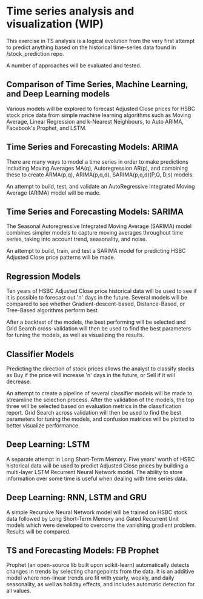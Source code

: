 # Time series analysis and visualization (WIP)
This exercise in TS analysis is a logical evolution from the very first attempt to predict anything based on the historical time-series data found in /stock_prediction repo. 

A number of approaches will be evaluated and tested. 

## Comparison of Time Series, Machine Learning, and Deep Learning models

Various models will be explored to forecast Adjusted Close prices for HSBC stock price data from simple machine learning algorithms such as Moving Average, Linear Regression and k-Nearest Neighbours, to Auto ARIMA, Facebook's Prophet, and LSTM.

## Time Series and Forecasting Models: ARIMA

There are many ways to model a time series in order to make predictions including Moving Averages MA(q), Autoregression AR(p), and combining these to create ARMA(p,q), ARIMA(p,q,d), SARIMA(p,q,d)(P,Q, D,s) models.

An attempt to build, test, and validate an AutoRegressive Integrated Moving Average (ARIMA) model will be made.

## Time Series and Forecasting Models: SARIMA

The Seasonal Autoregressive Integrated Moving Average (SARIMA) model combines simpler models to capture moving averages throughout time series, taking into account trend, seasonality, and noise.

An attempt to build, train, and test a SARIMA model for predicting HSBC Adjusted Close price patterns will be made.

## Regression Models

Ten years of HSBC Adjusted Close price historical data will be used to see if it is possible to forecast out 'n' days in the future. Several models will be compared to see whether Gradient-descent-based, Distance-Based, or Tree-Based algorithms perform best.

After a backtest of the models, the best performing will be selected and Grid Search cross-validation will then be used to find the best parameters for tuning the models, as well as visualizing the results.

## Classifier Models

Predicting the direction of stock prices allows the analyst to classify stocks as Buy if the price will increase 'n' days in the future, or Sell if it will decrease.

An attempt to create a pipeline of several classifier models will be made to streamline the selection process. After the validation of the models, the top three will be selected based on evaluation metrics in the classification report. Grid Search across validation will then be used to find the best parameters for tuning the models, and confusion matrices will be plotted to better visualize performance.

## Deep Learning: LSTM

A separate attempt in Long Short-Term Memory. Five years' worth of HSBC historical data will be used to predict Adjusted Close prices by building a multi-layer LSTM Recurrent Neural Network model. The ability to store information over some time is useful when dealing with time series data.

## Deep Learning: RNN, LSTM and GRU

A simple Recursive Neural Network model will be trained on HSBC stock data followed by Long Short-Term Memory and Gated Recurrent Unit models which were developed to overcome the vanishing gradient problem. Results will be compared.

## TS and Forecasting Models: FB Prophet

Prophet (an open-source lib built upon scikit-learn) automatically detects changes in trends by selecting changepoints from the data. It is an additive model where non-linear trends are fit with yearly, weekly, and daily seasonality, as well as holiday effects, and includes automatic detection for all values.
